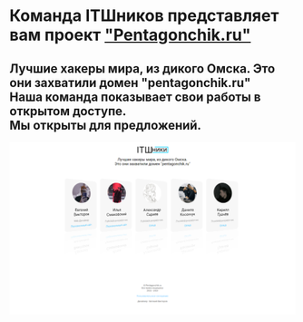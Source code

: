 # Команда ITШников представляет вам проект <a href="https://pentagonchik.ru">"Pentagonchik.ru"</a>
## Лучшие хакеры мира, из дикого Омска. Это они захватили домен "pentagonchik.ru"<br> Наша команда показывает свои работы в открытом доступе.<br> Мы открыты для предложений.

<img src="Frame thumbnail.png">